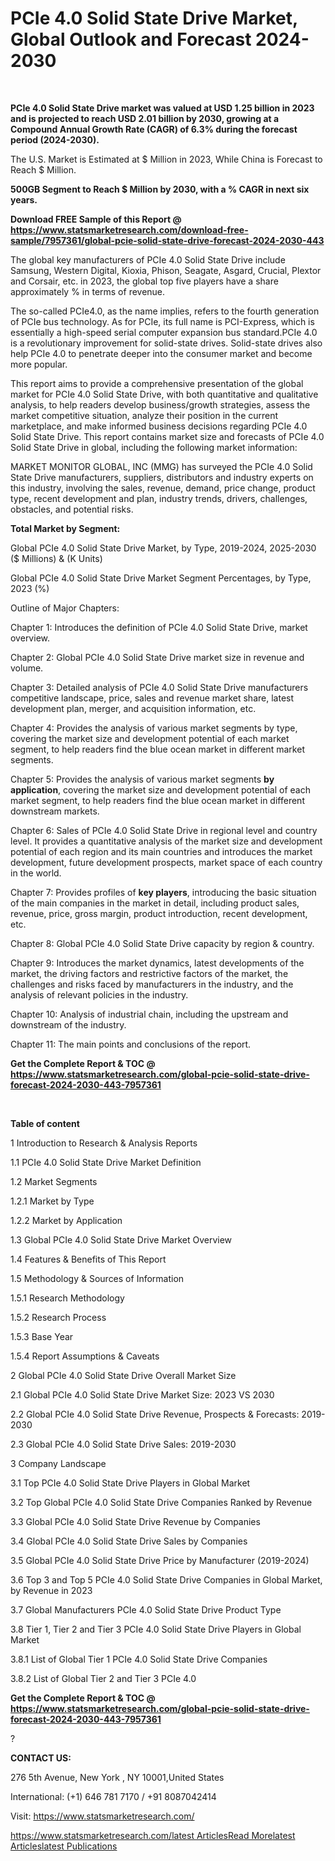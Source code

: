 <h1>PCIe 4.0 Solid State Drive Market, Global Outlook and Forecast 2024-2030</h1><br/><p><strong>PCIe 4.0 Solid State Drive market was valued at USD 1.25 billion in 2023 and is projected to reach USD 2.01 billion by 2030, growing at a Compound Annual Growth Rate (<strong>CAGR</strong>) of 6.3% during the forecast period (2024-2030).</strong></p>
 
 
 
 <p>The U.S. Market is Estimated at $ Million in 2023, While China is Forecast to Reach $ Million.</p>
 
 
 
 <p><strong>500GB Segment to Reach $ Million by 2030, with a % <strong>CAGR</strong> in next six years.</strong></p>
 
 
 
 <p><strong>Download FREE Sample of this Report @ <a href="https://www.statsmarketresearch.com/download-free-sample/7957361/global-pcie-solid-state-drive-forecast-2024-2030-443">https://www.statsmarketresearch.com/download-free-sample/7957361/global-pcie-solid-state-drive-forecast-2024-2030-443</a></strong></p>
 
 
 
 <p>The global key manufacturers of PCIe 4.0 Solid State Drive include Samsung, Western Digital, Kioxia, Phison, Seagate, Asgard, Crucial, Plextor and Corsair, etc. in 2023, the global top five players have a share approximately % in terms of revenue.</p>
 
 
 
 <p>The so-called PCIe4.0, as the name implies, refers to the fourth generation of PCIe bus technology. As for PCIe, its full name is PCI-Express, which is essentially a high-speed serial computer expansion bus standard.PCIe 4.0 is a revolutionary improvement for solid-state drives. Solid-state drives also help PCIe 4.0 to penetrate deeper into the consumer market and become more popular.</p>
 
 
 
 <p>This report aims to provide a comprehensive presentation of the global market for PCIe 4.0 Solid State Drive, with both quantitative and qualitative analysis, to help readers develop business/growth strategies, assess the market competitive situation, analyze their position in the current marketplace, and make informed business decisions regarding PCIe 4.0 Solid State Drive. This report contains market size and forecasts of PCIe 4.0 Solid State Drive in global, including the following market information:</p>
 
 
 
 <p>MARKET MONITOR GLOBAL, INC (MMG) has surveyed the PCIe 4.0 Solid State Drive manufacturers, suppliers, distributors and industry experts on this industry, involving the sales, revenue, demand, price change, product type, recent development and plan, industry trends, drivers, challenges, obstacles, and potential risks.</p>
 
 
 
 <p><strong>Total Market by Segment:</strong></p>
 
 
 
 <p>Global PCIe 4.0 Solid State Drive Market, by Type, 2019-2024, 2025-2030 ($ Millions) & (K Units)</p>
 
 
 
 <p>Global PCIe 4.0 Solid State Drive Market Segment Percentages, by Type, 2023 (%)</p>
 
 
 
 <p>Outline of Major Chapters:</p>
 
 
 
 <p>Chapter 1: Introduces the definition of PCIe 4.0 Solid State Drive, market overview.</p>
 
 
 
 <p>Chapter 2: Global PCIe 4.0 Solid State Drive market size in revenue and volume.</p>
 
 
 
 <p>Chapter 3: Detailed analysis of PCIe 4.0 Solid State Drive manufacturers competitive landscape, price, sales and revenue market share, latest development plan, merger, and acquisition information, etc.</p>
 
 
 
 <p>Chapter 4: Provides the analysis of various market segments by type, covering the market size and development potential of each market segment, to help readers find the blue ocean market in different market segments.</p>
 
 
 
 <p>Chapter 5: Provides the analysis of various market segments <strong>by application</strong>, covering the market size and development potential of each market segment, to help readers find the blue ocean market in different downstream markets.</p>
 
 
 
 <p>Chapter 6: Sales of PCIe 4.0 Solid State Drive in regional level and country level. It provides a quantitative analysis of the market size and development potential of each region and its main countries and introduces the market development, future development prospects, market space of each country in the world.</p>
 
 
 
 <p>Chapter 7: Provides profiles of <strong>key players</strong>, introducing the basic situation of the main companies in the market in detail, including product sales, revenue, price, gross margin, product introduction, recent development, etc.</p>
 
 
 
 <p>Chapter 8: Global PCIe 4.0 Solid State Drive capacity by region & country.</p>
 
 
 
 <p>Chapter 9: Introduces the market dynamics, latest developments of the market, the driving factors and restrictive factors of the market, the challenges and risks faced by manufacturers in the industry, and the analysis of relevant policies in the industry.</p>
 
 
 
 <p>Chapter 10: Analysis of industrial chain, including the upstream and downstream of the industry.</p>
 
 
 
 <p>Chapter 11: The main points and conclusions of the report.</p>
 
 
 
 <div><b>Get the Complete Report & TOC @ <a href="https://www.statsmarketresearch.com/global-pcie-solid-state-drive-forecast-2024-2030-443-7957361">https://www.statsmarketresearch.com/global-pcie-solid-state-drive-forecast-2024-2030-443-7957361</a></b></div>
 
 
 
 <p><br />
 
 <b>Table of content</b></p>
 
 
 
 <p>1 Introduction to Research & Analysis Reports<br />
 
 1.1 PCIe 4.0 Solid State Drive Market Definition<br />
 
 1.2 Market Segments<br />
 
 1.2.1 Market by Type<br />
 
 1.2.2 Market by Application<br />
 
 1.3 Global PCIe 4.0 Solid State Drive Market Overview<br />
 
 1.4 Features & Benefits of This Report<br />
 
 1.5 Methodology & Sources of Information<br />
 
 1.5.1 Research Methodology<br />
 
 1.5.2 Research Process<br />
 
 1.5.3 Base Year<br />
 
 1.5.4 Report Assumptions & Caveats<br />
 
 2 Global PCIe 4.0 Solid State Drive Overall Market Size<br />
 
 2.1 Global PCIe 4.0 Solid State Drive Market Size: 2023 VS 2030<br />
 
 2.2 Global PCIe 4.0 Solid State Drive Revenue, Prospects & Forecasts: 2019-2030<br />
 
 2.3 Global PCIe 4.0 Solid State Drive Sales: 2019-2030<br />
 
 3 Company Landscape<br />
 
 3.1 Top PCIe 4.0 Solid State Drive Players in Global Market<br />
 
 3.2 Top Global PCIe 4.0 Solid State Drive Companies Ranked by Revenue<br />
 
 3.3 Global PCIe 4.0 Solid State Drive Revenue by Companies<br />
 
 3.4 Global PCIe 4.0 Solid State Drive Sales by Companies<br />
 
 3.5 Global PCIe 4.0 Solid State Drive Price by Manufacturer (2019-2024)<br />
 
 3.6 Top 3 and Top 5 PCIe 4.0 Solid State Drive Companies in Global Market, by Revenue in 2023<br />
 
 3.7 Global Manufacturers PCIe 4.0 Solid State Drive Product Type<br />
 
 3.8 Tier 1, Tier 2 and Tier 3 PCIe 4.0 Solid State Drive Players in Global Market<br />
 
 3.8.1 List of Global Tier 1 PCIe 4.0 Solid State Drive Companies<br />
 
 3.8.2 List of Global Tier 2 and Tier 3 PCIe 4.0</p>
 
 
 
 <div><b>Get the Complete Report & TOC @ <a href="https://www.statsmarketresearch.com/global-pcie-solid-state-drive-forecast-2024-2030-443-7957361">https://www.statsmarketresearch.com/global-pcie-solid-state-drive-forecast-2024-2030-443-7957361</a></b></div>
 
 
 
 <p>? </p>
 
 
 
 <p><b>CONTACT US:</b><br />
 
 276 5th Avenue, New York , NY 10001,United States<br />
 
 International: (+1) 646 781 7170 / +91 8087042414<br />
 
 Visit: <a href="https://www.statsmarketresearch.com/">https://www.statsmarketresearch.com/</a><br />
 
 <a href="https://gyeongbokgung.com">https://www.statsmarketresearch.com/</a><a href="https://hallyeomaritime.com">latest Articles</a><a href="https://jingwansa.com">Read More</a><a href="https://nguoiviet.jp/">latest Articles</a><a href="https://www.intelmarketresearch.com/">latest Publications</a></p>